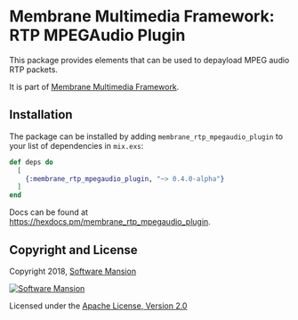 # Membrane Multimedia Framework: RTP MPEGAudio Plugin

This package provides elements that can be used to depayload MPEG audio RTP packets.

It is part of [Membrane Multimedia Framework](https://membraneframework.org).

## Installation

The package can be installed by adding `membrane_rtp_mpegaudio_plugin` to your list of dependencies in `mix.exs`:

```elixir
def deps do
  [
    {:membrane_rtp_mpegaudio_plugin, "~> 0.4.0-alpha"}
  ]
end
```

Docs can be found at <https://hexdocs.pm/membrane_rtp_mpegaudio_plugin>.

## Copyright and License

Copyright 2018, [Software Mansion](https://swmansion.com/?utm_source=git&utm_medium=readme&utm_campaign=membrane)

[![Software Mansion](https://logo.swmansion.com/logo?color=white&variant=desktop&width=200&tag=membrane-github)](https://swmansion.com/?utm_source=git&utm_medium=readme&utm_campaign=membrane)

Licensed under the [Apache License, Version 2.0](LICENSE)
